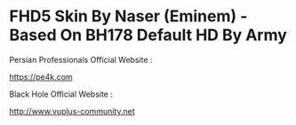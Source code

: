 FHD5 Skin By Naser (Eminem) - Based On BH178 Default HD By Army
=========

Persian Professionals Official Website :

https://pe4k.com

Black Hole Official Website :

http://www.vuplus-community.net

